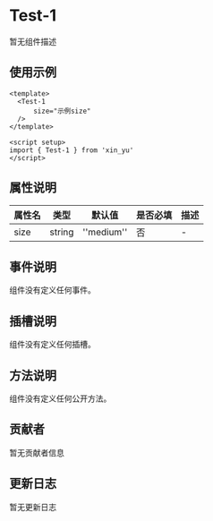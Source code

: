 # Test-1

暂无组件描述

## 使用示例

```vue
<template>
  <Test-1
      size="示例size"
  />
</template>

<script setup>
import { Test-1 } from 'xin_yu'
</script>
```

## 属性说明

| 属性名 | 类型 | 默认值 | 是否必填 | 描述 |
|--------|------|--------|----------|------|
| size | string | ''medium'' | 否 | - |

## 事件说明

组件没有定义任何事件。

## 插槽说明

组件没有定义任何插槽。

## 方法说明

组件没有定义任何公开方法。

## 贡献者

暂无贡献者信息

## 更新日志

暂无更新日志

